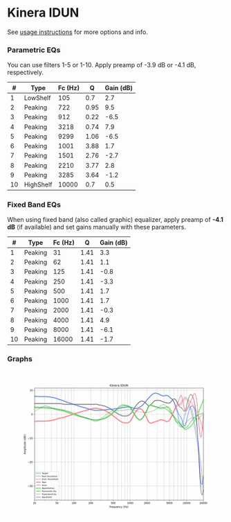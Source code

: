 # Kinera IDUN
See [usage instructions](https://github.com/jaakkopasanen/AutoEq#usage) for more options and info.

### Parametric EQs
You can use filters 1-5 or 1-10. Apply preamp of -3.9 dB or -4.1 dB, respectively.

|   # | Type      |   Fc (Hz) |    Q |   Gain (dB) |
|-----|-----------|-----------|------|-------------|
|   1 | LowShelf  |       105 | 0.7  |         2.7 |
|   2 | Peaking   |       722 | 0.95 |         9.5 |
|   3 | Peaking   |       912 | 0.22 |        -6.5 |
|   4 | Peaking   |      3218 | 0.74 |         7.9 |
|   5 | Peaking   |      9299 | 1.06 |        -6.5 |
|   6 | Peaking   |      1001 | 3.88 |         1.7 |
|   7 | Peaking   |      1501 | 2.76 |        -2.7 |
|   8 | Peaking   |      2210 | 3.77 |         2.8 |
|   9 | Peaking   |      3285 | 3.64 |        -1.2 |
|  10 | HighShelf |     10000 | 0.7  |         0.5 |

### Fixed Band EQs
When using fixed band (also called graphic) equalizer, apply preamp of **-4.1 dB** (if available) and set gains manually with these parameters.

|   # | Type    |   Fc (Hz) |    Q |   Gain (dB) |
|-----|---------|-----------|------|-------------|
|   1 | Peaking |        31 | 1.41 |         3.3 |
|   2 | Peaking |        62 | 1.41 |         1.1 |
|   3 | Peaking |       125 | 1.41 |        -0.8 |
|   4 | Peaking |       250 | 1.41 |        -3.3 |
|   5 | Peaking |       500 | 1.41 |         1.7 |
|   6 | Peaking |      1000 | 1.41 |         1.7 |
|   7 | Peaking |      2000 | 1.41 |        -0.3 |
|   8 | Peaking |      4000 | 1.41 |         4.9 |
|   9 | Peaking |      8000 | 1.41 |        -6.1 |
|  10 | Peaking |     16000 | 1.41 |        -1.7 |

### Graphs
![](./Kinera%20IDUN.png)
